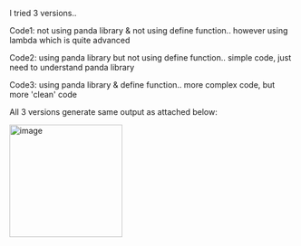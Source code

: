 I tried 3 versions..

Code1: not using panda library & not using define function.. however using lambda which is quite advanced

Code2: using panda library but not using define function.. simple code, just need to understand panda library

Code3: using panda library & define function.. more complex code, but more 'clean' code

All 3 versions generate same output as attached below:

<img width="199" alt="image" src="https://github.com/user-attachments/assets/bcabf90e-1152-43c0-8f77-9b36c7df883b" />
